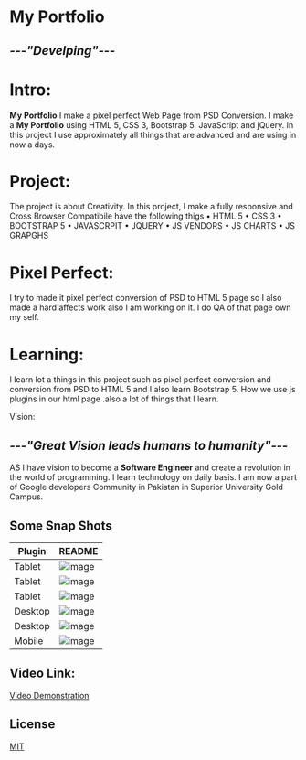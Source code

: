 # My Portfolio 
## _---"Develping"---_


# Intro:
 **My Portfolio** I make a pixel perfect Web Page from PSD Conversion.
I make a **My Portfolio** using HTML 5, CSS 3, Bootstrap 5, JavaScript and jQuery. In this project I use approximately all things that are advanced and are using in now a days. 

# Project:
The project is about Creativity. In this project, I make a fully responsive and Cross Browser Compatibile have the following thigs
•	HTML 5
•	CSS 3
•	BOOTSTRAP 5
•	JAVASCRPIT 
•	JQUERY
•	JS VENDORS
•	JS CHARTS
•	JS GRAPGHS

# Pixel Perfect:
I try to made it pixel perfect conversion of PSD to HTML 5 page so I also made a hard affects work also I am working on it. I do QA of that page own my self.


# Learning:
I learn lot a things in this project such as pixel perfect conversion and conversion from PSD to HTML 5 and I also learn Bootstrap 5. How we use js plugins in  our html page .also a lot of things that I learn. 


Vision:
## _---"Great Vision leads humans to humanity"---_

AS I have vision to become a **Software Engineer** and create a revolution in the world of programming. I learn technology on daily basis. I am now a part of Google developers Community in Pakistan in Superior University Gold Campus.





## Some Snap Shots 


| Plugin | README |
| ------ | ------ |
| Tablet | ![image](images/1.png) |
| Tablet | ![image](images/2.png) |
| Tablet | ![image](images/3.png) |
| Desktop | ![image](images/4.png) |
| Desktop | ![image](images/5.png) |
| Mobile | ![image](images/6.png) |




## Video Link:
[Video Demonstration ](https://youtu.be/UN-dwn33Ydo)


## License
[MIT](https://choosealicense.com/licenses/mit/)




